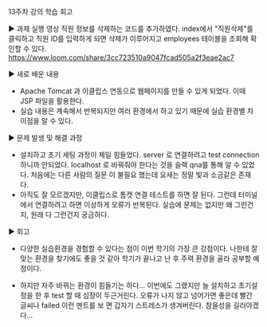 13주차 강의 학습 회고

▶ 과제 실행 영상
   직원 정보를 삭제하는 코드를 추가하였다. index에서 "직원삭제"를 클릭하고 직원 ID를 입력하게 되면 삭제가 이루어지고 employees 테이블을 조회해 확인할 수 있다.
   https://www.loom.com/share/3cc723510a9047fcad505a2f3eae2ac7

▶ 새로 배운 내용
  - Apache Tomcat 과 이클립스 연동으로 웹페이지를 만들 수 있게 되었다. 이때 JSP 파일을 활용한다. 
  - 실습 내용은 계속해서 반복되지만 여러 환경에서 하고 있기 때문에 실습 환경별 차이점을 알 수 있다.
  
▶ 문제 발생 및 해결 과정
  - 설치하고 초기 세팅 과정이 제일 힘들었다. server 로 연결하려고 test connection 하니까 안되었다. localhost 로 바꿔줘야 한다는 것을 슬랙 qna를 통해 알 수 있었다. 처음에는 다른 사람의 질문
    이 불필요 했는데 요새는 정말 빛과 소금같은 존재다.
  - 아직도 잘 모르겠지만, 이클립스로 톰캣 연결 테스트를 하면 잘 된다. 그런데 터미널에서 연결하려고 하면 이상하게 오류가 반복된다. 실습에 문제는 없지만 왜 그런건지, 원래 다 그런건지 궁금하다.
    
▶ 회고
  + 다양한 실습환경을 경험할 수 있다는 점이 이번 학기의 가장 큰 강점이다. 나한테 잘 맞는 환경을 찾기에도 좋을 것 같아 학기가 끝나고 난 후 주력 환경을 골라 공부할 예정이다.
  - 하지만 자주 바뀌는 환경이 힘들기는 하다... 이번에도 그랬지만 늘 설치하고 초기설정을 한 후 test 할 때 심장이 두근거린다. 오류가 나지 않고 넘어가면 좋은데 빨간 글씨나 failed 이런 멘트를 보
    면 갑자기 스트레스가 생겨버린다. 참을성을 길러야겠다...
